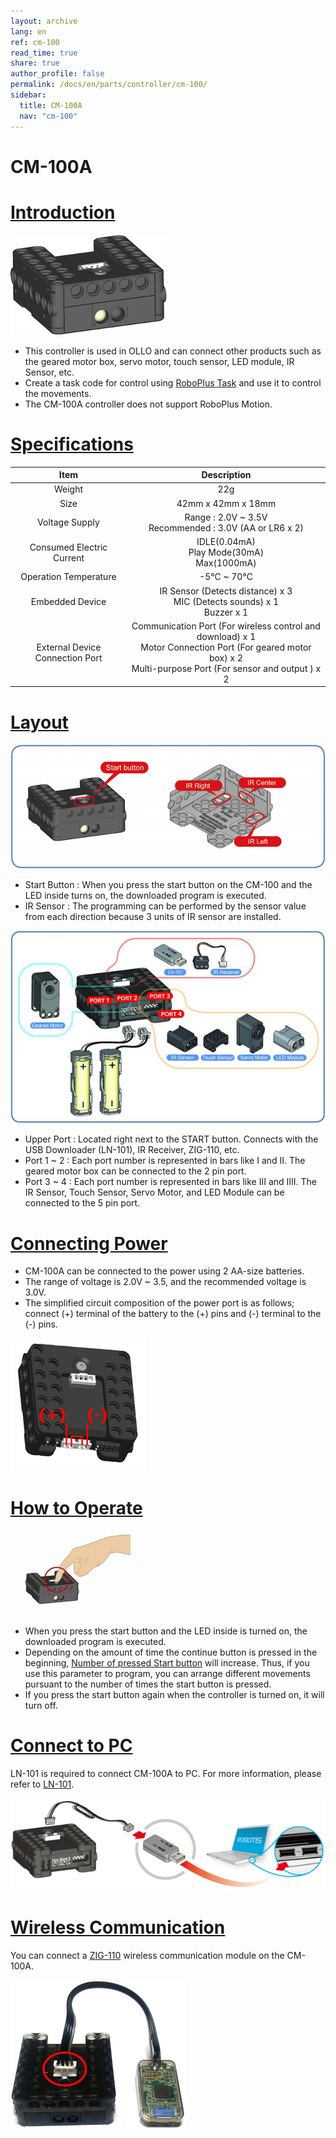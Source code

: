 ```yaml
---
layout: archive
lang: en
ref: cm-100
read_time: true
share: true
author_profile: false
permalink: /docs/en/parts/controller/cm-100/
sidebar:
  title: CM-100A
  nav: "cm-100"
---
```


# CM-100A

# [Introduction](#introduction)

![](/assets/images/parts/controller/cm-100/cm-100_product.jpg)

- This controller is used in OLLO and can connect other products such as the geared motor box, servo motor, touch sensor, LED module, IR Sensor, etc.
- Create a task code for control using [RoboPlus Task] and use it to control the movements.
- The CM-100A controller does not support RoboPlus Motion.

# [Specifications](#specifications)

|Item|Description|
|:---:|:---:|
|Weight|22g|
|Size|42mm x 42mm x 18mm|
|Voltage Supply|Range : 2.0V ~ 3.5V<br />Recommended : 3.0V (AA or LR6 x 2)|
|Consumed Electric Current|IDLE(0.04mA)<br />Play Mode(30mA)<br />Max(1000mA)|
|Operation Temperature|-5&deg;C ~ 70&deg;C|
|Embedded Device|IR Sensor (Detects distance) x 3<br />MIC (Detects sounds) x 1<br />Buzzer x 1|
|External Device Connection Port|Communication Port (For wireless control and download) x 1<br />Motor Connection Port (For geared motor box) x 2<br />Multi-purpose Port (For sensor and output ) x 2|

# [Layout](#layout)

![](/assets/images/parts/controller/cm-100/cm-100_001.png)

- Start Button : When you press the start button on the CM-100 and the LED inside turns on, the downloaded program is executed.
- IR Sensor : The programming can be performed by the sensor value from each direction because 3 units of IR sensor are installed.

![](/assets/images/parts/controller/cm-100/cm-100_002.jpg)
 
- Upper Port  : Located right next to the START button. Connects with the USB Downloader (LN-101), IR Receiver, ZIG-110, etc.
- Port 1 ~ 2 : Each port number is represented in bars like I and II. The geared motor box can be connected to the 2 pin port.
- Port 3 ~ 4 : Each port number is represented in bars like III and IIII. The IR Sensor, Touch Sensor, Servo Motor, and LED Module can be connected to the 5 pin port.

# [Connecting Power](#connecting-power)

- CM-100A can be connected to the power using 2 AA-size batteries.
- The range of voltage is 2.0V ~ 3.5, and the recommended voltage is 3.0V.
- The simplified circuit composition of the power port is as follows; connect (+) terminal of the battery to the (+) pins and (-) terminal to the (-) pins.

![](/assets/images/parts/controller/cm-100/cm-100_003.png)
 
# [How to Operate](#how-to-operate)

![](/assets/images/parts/controller/cm-100/cm-100_004.jpg)

- When you press the start button and the LED inside is turned on, the downloaded program is executed.
- Depending on the amount of time the continue button is pressed in the beginning, [Number of pressed Start button] will increase. Thus, if you use this parameter to program, you can arrange different movements pursuant to the number of times the start button is pressed.
- If you press the start button again when the controller is turned on, it will turn off.

# [Connect to PC](#connect-to-pc)

LN-101 is required to connect CM-100A to PC. For more information, please refer to [LN-101].

![](/assets/images/parts/interface/ln101_connect.jpg)

# [Wireless Communication](#wireless-communication)

You can connect a [ZIG-110] wireless communication module on the CM-100A.

![](/assets/images/parts/controller/cm-100/cm-100_005.jpg)


[RoboPlus Task]: /docs/en/software/rplus1/task/getting_started/
[Number of pressed Start button]: /docs/en/software/rplus1/task/programming_02/#button-count
[LN-101]: /docs/en/parts/interface/ln-101/
[ZIG-110]: /docs/en/parts/communication/zig-110/
